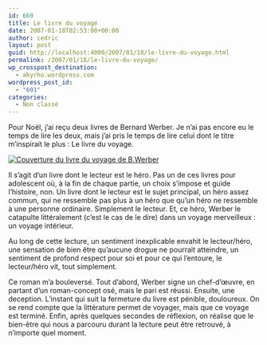 ```yaml
---
id: 669
title: Le livre du voyage
date: 2007-01-18T02:53:00+00:00
author: cedric
layout: post
guid: http://localhost:4000/2007/01/18/le-livre-du-voyage.html
permalink: /2007/01/18/le-livre-du-voyage/
wp_crosspost_destination:
  - akyrho.wordpress.com
wordpress_post_id:
  - "691"
categories:
  - Non classé
---
```

Pour Noël, j’ai reçu deux livres de Bernard Werber. Je n’ai pas encore eu le temps de lire les deux, mais j’ai pris le temps de lire celui dont le titre m’inspirait le plus : Le livre du voyage.

[![Couverture du livre du voyage de B.Werber](/images/images/le-livre-du-voyage.jpg)](/images/images/le-livre-du-voyage.jpg)

Il s’agit d’un livre dont le lecteur est le héro. Pas un de ces livres pour adolescent où, à la fin de chaque partie, un choix s’impose et guide l’histoire, non. Un livre dont le lecteur est le sujet principal, un héro assez commun, qui ne ressemble pas plus à un héro que qu’un héro ne ressemble à une personne ordinaire. Simplement le lecteur. Et, ce héro, Werber le catapulte littéralement (c’est le cas de le dire) dans un voyage merveilleux : un voyage intérieur.

Au long de cette lecture, un sentiment inexplicable envahit le lecteur/héro, une sensation de bien être qu’aucune drogue ne pourrait atteindre, un sentiment de profond respect pour soi et pour ce qui l’entoure, le lecteur/héro vit, tout simplement.

Ce roman m’a bouleversé. Tout d’abord, Werber signe un chef-d’œuvre, en partant d’un roman-concept osé, mais le pari est réussi. Ensuite, une deception. L’instant qui suit la fermeture du livre est pénible, douloureux. On se rend compte que la littérature permet de voyager, mais que ce voyage est terminé. Enfin, après quelques secondes de réflexion, on réalise que le bien-être qui nous a parcouru durant la lecture peut être retrouvé, à n’importe quel moment.